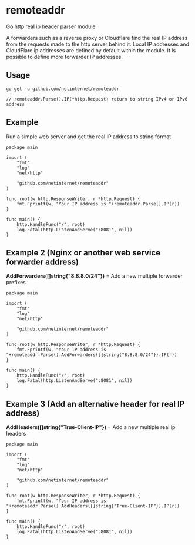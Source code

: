 # remoteaddr
Go http real ip header parser module

A forwarders such as a reverse proxy or Cloudflare find the real IP address from the requests made to the http server behind it. Local IP addresses and CloudFlare ip addresses are defined by default within the module. It is possible to define more forwarder IP addresses.

## Usage

```
go get -u github.com/netinternet/remoteaddr
```

```
// remoteaddr.Parse().IP(*http.Request) return to string IPv4 or IPv6 address
```

## Example

Run a simple web server and get the real IP address to string format

```
package main

import (
	"fmt"
	"log"
	"net/http"

	"github.com/netinternet/remoteaddr"
)

func root(w http.ResponseWriter, r *http.Request) {
	fmt.Fprintf(w, "Your IP address is "+remoteaddr.Parse().IP(r))
}

func main() {
	http.HandleFunc("/", root)
	log.Fatal(http.ListenAndServe(":8081", nil))
}

```

## Example 2 (Nginx or another web service forwarder address)

**AddForwarders([]string{"8.8.8.0/24"})** = Add a new multiple forwarder prefixes

```
package main

import (
	"fmt"
	"log"
	"net/http"

	"github.com/netinternet/remoteaddr"
)

func root(w http.ResponseWriter, r *http.Request) {
	fmt.Fprintf(w, "Your IP address is "+remoteaddr.Parse().AddForwarders([]string{"8.8.8.0/24"}).IP(r))
}

func main() {
	http.HandleFunc("/", root)
	log.Fatal(http.ListenAndServe(":8081", nil))
}

```

## Example 3 (Add an alternative header for real IP address)

**AddHeaders([]string{"True-Client-IP"})** = Add a new multiple real ip headers

```
package main

import (
	"fmt"
	"log"
	"net/http"

	"github.com/netinternet/remoteaddr"
)

func root(w http.ResponseWriter, r *http.Request) {
	fmt.Fprintf(w, "Your IP address is "+remoteaddr.Parse().AddHeaders([]string{"True-Client-IP"}).IP(r))
}

func main() {
	http.HandleFunc("/", root)
	log.Fatal(http.ListenAndServe(":8081", nil))
}

```
